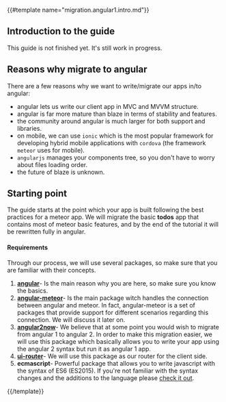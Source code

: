 {{#template name="migration.angular1.intro.md"}}

## Introduction to the guide

This guide is not finished yet. It's still work in progress.

## Reasons why migrate to angular

There are a few reasons why we want to write/migrate our apps in/to angular:

- angular lets us write our client app in MVC and MVVM structure.
- angular is far more mature than blaze in terms of stability and features.
- the community around angular is much larger for both support and libraries.
- on mobile, we can use `ionic` which is the most popular framework for developing hybrid mobile
applications with `cordova` (the framework `meteor` uses for mobile).
- `angularjs` manages your components tree, so you don't have to worry about files loading order.
- the future of blaze is unknown.

## Starting point

The guide starts at the point which your app is built following the best practices for a meteor app.
We will migrate the basic **todos** app that contains most of meteor basic features, and by the end of the tutorial
it will be rewritten fully in angular.

#### Requirements

Through our process, we will use several packages, so make sure that you are familiar with their concepts.

1. [**angular**](https://angularjs.org/)- Is the main reason why you are here, so make sure you know the basics.
2. [**angular-meteor**](http://www.http://angular-meteor.ru/)- Is the main package witch handles the connection between angular and meteor.
In fact, angular-meteor is a set of packages that provide support for different scenarios regarding this connection.
We will discuss it later on.
3. [**angular2now**](https://github.com/pbastowski/angular2-now)- We believe that at some point you would wish to migrate from angular 1 to angular 2.
In order to make this migration easier, we will use this package which basically allows you to write your app using the
angular 2 syntax but run it as angular 1 app.
4. [**ui-router**](https://github.com/angular-ui/ui-router)- We will use this package as our router for the client side.
5. **ecmascript**- Powerful package that allows you to write javascript with the syntax of ES6 (ES2015). If you're not
familiar with the syntax changes and the additions to the language please [check it out](https://github.com/lukehoban/es6features).

{{/template}}
